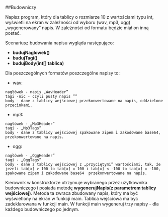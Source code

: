 ##Budowniczy

Napisz program, który dla tablicy o rozmiarze 10 z wartościami typu int, wyświetli na ekran w zależności od wyboru (wav, mp3, ogg) „wygenerowany” napis. W zależności od formatu będzie miał on inną postać.

Scenariusz budowania napisu wygląda następująco:

- **budujNaglowek()**
- **budujTagi()**
- **budujBody(int[] tablica)**

Dla poszczególnych formatów poszczególne napisy to:

- wav:
```
nagłówek - napis „WavHeader”
tagi -nic - czyli pusty napis ””
body - dane z tablicy wejściowej przekonwertowane na napis, oddzielone przecinkami.
```
- mp3:
```
nagłówek - „Mp3Header”
tagi - „Mp3Tags”
body - dane z tablicy wejściowej spakowane zipem i zakodowane base64, przekonwertowane na napis.
```
- ogg:
```
nagłówek - „OggHeader”
tagi - „OggTags”
body - dane z tablicy wejściowej z „przyciętymi” wartościami, tak, że jeżeli tab[x] > 100 to tab[x] = 100 i tab[x] < -100 to tab[x] = -100, spakowane zipem i zakodowane base64  przekonwertowane na napis.
```

Kierownik w konstruktorze otrzymuje wybranego przez użytkownika budowniczego i posiada metodę **wygenerujNapis(z parametrem tablicy wejściowej)**. Metoda ta zwraca zbudowany napis, który ma być wyświetlony na ekran w funkcji main. Tablica wejściowa ma być zadeklarowana w funkcji main. W funkcji main  wygeneruj trzy napisy - dla każdego budowniczego po jednym.